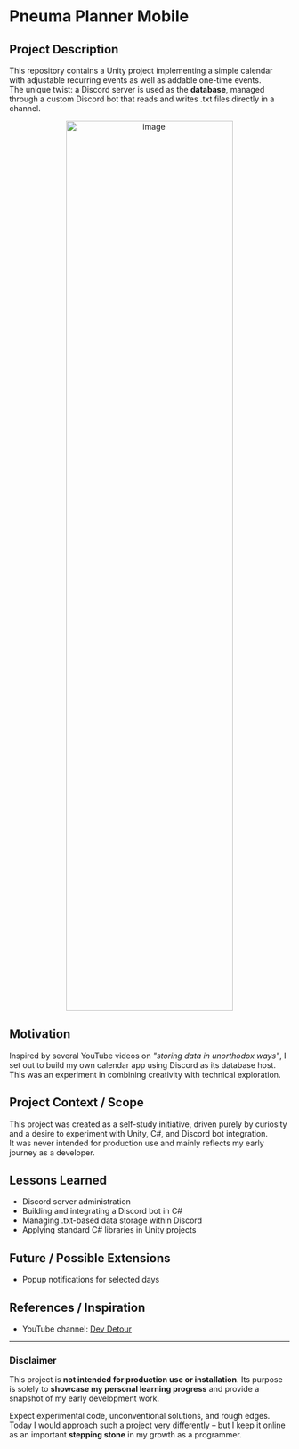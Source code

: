 # Pneuma Planner Mobile

## Project Description
This repository contains a Unity project implementing a simple calendar with adjustable recurring events as well as addable one-time events.  
The unique twist: a Discord server is used as the **database**, managed through a custom Discord bot that reads and writes .txt files directly in a channel.

<p align="center">
  <img width="300" height="1600" alt="image" src="https://github.com/user-attachments/assets/3704984f-251a-4a3a-9744-11c1ab515937" />
</p>

## Motivation
Inspired by several YouTube videos on *"storing data in unorthodox ways"*, I set out to build my own calendar app using Discord as its database host.  
This was an experiment in combining creativity with technical exploration.

## Project Context / Scope
This project was created as a self-study initiative, driven purely by curiosity and a desire to experiment with Unity, C#, and Discord bot integration.  
It was never intended for production use and mainly reflects my early journey as a developer.

## Lessons Learned
- Discord server administration  
- Building and integrating a Discord bot in C#  
- Managing .txt-based data storage within Discord  
- Applying standard C# libraries in Unity projects

## Future / Possible Extensions
- Popup notifications for selected days

## References / Inspiration
- YouTube channel: [Dev Detour](https://www.youtube.com/watch?v=c_arQ-6ElYI)

---

### Disclaimer
This project is **not intended for production use or installation**. Its purpose is solely to **showcase my personal learning progress** and provide a snapshot of my early development work.  

Expect experimental code, unconventional solutions, and rough edges. Today I would approach such a project very differently – but I keep it online as an important **stepping stone** in my growth as a programmer.
